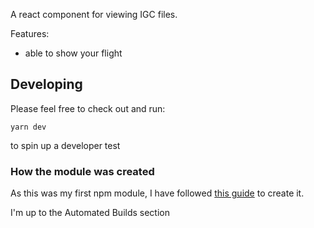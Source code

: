 A react component for viewing IGC files.

Features:
- able to show your flight


## Developing

Please feel free to check out and run:
```
yarn dev
```
to spin up a developer test

### How the module was created

As this was my first npm module, I have followed [this guide](https://betterprogramming.pub/how-to-create-and-publish-react-typescript-npm-package-with-demo-and-automated-build-80c40ec28aca) to create it.

I'm up to the Automated Builds section
